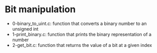 # Bit manipulation
* 0-binary_to_uint.c: function that converts a binary number to an unsigned int
* 1-print_binary.c: function that prints the binary representation of a number
* 2-get_bit.c: function that returns the value of a bit at a given index
